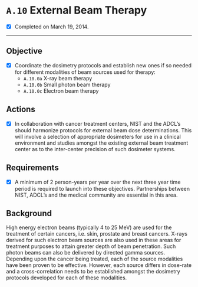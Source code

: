 # `A.10` External Beam Therapy

- [x] Completed on March 19, 2014.

---

## Objective

- [x] Coordinate the dosimetry protocols and establish new ones if so needed
  for different modalities of beam sources used for therapy:
  - `A.10.0a` X-ray beam therapy
  - `A.10.0b` Small photon beam therapy
  - `A.10.0c` Electron beam therapy

## Actions

- [x] In collaboration with cancer treatment centers, NIST and the ADCL’s should
harmonize protocols for external beam dose determinations. This will involve a
selection of appropriate dosimeters for use in a clinical environment and
studies amongst the existing external beam treatment center as to the
inter-center precision of such dosimeter systems.

## Requirements

- [x] A minimum of 2 person-years per year over the next three year time period
is required to launch into these objectives. Partnerships between NIST, ADCL’s
and the medical community are essential in this area.

## Background

High energy electron beams (typically 4 to 25 MeV) are used for the treatment of
certain cancers, i.e. skin, prostate and breast cancers. X-rays derived for such
electron beam sources are also used in these areas for treatment purposes to
attain greater depth of beam penetration. Such photon beams can also be
delivered by directed gamma sources. Depending upon the cancer being treated,
each of the source modalities have been proven to be effective. However, each
source differs in dose-rate and a cross-correlation needs to be established
amongst the dosimetry protocols developed for each of these modalities.

